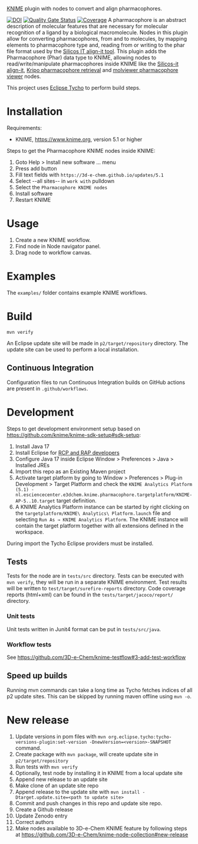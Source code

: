 [KNIME](https://www.knime.com) plugin with nodes to convert and align pharmacophores.


[![DOI](https://zenodo.org/badge/DOI/10.5281/zenodo.997332.svg)](https://doi.org/10.5281/zenodo.997332)
[![Quality Gate Status](https://sonarcloud.io/api/project_badges/measure?project=3D-e-Chem_knime-pharmacophore&metric=alert_status)](https://sonarcloud.io/summary/new_code?id=3D-e-Chem_knime-pharmacophore)
[![Coverage](https://sonarcloud.io/api/project_badges/measure?project=3D-e-Chem_knime-pharmacophore&metric=coverage)](https://sonarcloud.io/summary/new_code?id=3D-e-Chem_knime-pharmacophore)
A pharmacophore is an abstract description of molecular features that are necessary for molecular recognition of a ligand by a biological macromolecule.
Nodes in this plugin allow for converting pharmacophores, from and to molecules, by mapping elements to pharmacophore type and, reading from or writing to the phar file format used by the [Silicos IT align-it tool](http://silicos-it.be.s3-website-eu-west-1.amazonaws.com/software/align-it/1.0.4/align-it.html#pharmacophores).
This plugin adds the Pharmacophore (Phar) data type to KNIME, allowing nodes to read/write/manipulate pharmacophores inside KNIME like the [Silicos-it align-it](https://github.com/3D-e-Chem/knime-silicos-it), [Kripo pharmacophore retrieval](https://github.com/3D-e-Chem/knime-kripodb) and [molviewer pharmacophore viewer](https://github.com/3D-e-Chem/knime-molviewer) nodes.

This project uses [Eclipse Tycho](https://www.eclipse.org/tycho/) to perform build steps.

# Installation

Requirements:

* KNIME, https://www.knime.org, version 5.1 or higher

Steps to get the Pharmacophore KNIME nodes inside KNIME:

1. Goto Help > Install new software ... menu
2. Press add button
3. Fill text fields with `https://3d-e-chem.github.io/updates/5.1`
4. Select --all sites-- in `work with` pulldown
5. Select the `Pharmacophore KNIME nodes`
6. Install software
7. Restart KNIME

# Usage

1. Create a new KNIME workflow.
2. Find node in Node navigator panel.
3. Drag node to workflow canvas.

# Examples

The `examples/` folder contains example KNIME workflows.

# Build

```
mvn verify
```

An Eclipse update site will be made in `p2/target/repository` directory.
The update site can be used to perform a local installation.

## Continuous Integration

Configuration files to run Continuous Integration builds on GitHub actions are present in `.github/workflows`.

# Development

Steps to get development environment setup based on https://github.com/knime/knime-sdk-setup#sdk-setup:

1. Install Java 17
2. Install Eclipse for [RCP and RAP developers](https://www.eclipse.org/downloads/packages/installer)
3. Configure Java 17 inside Eclipse Window > Preferences > Java > Installed JREs
4. Import this repo as an Existing Maven project
5. Activate target platform by going to Window > Preferences > Plug-in Development > Target Platform and check the `KNIME Analytics Platform (5.1) - nl.esciencecenter.e3dchem.knime.pharmacophore.targetplatform/KNIME-AP-5..10.target` target definition.
6. A KNIME Analytics Platform instance can be started by right clicking on the `targetplatform/KNIME\ Analytics\ Platform.launch` file and selecting `Run As → KNIME Analytics Platform`. The KNIME instance will contain the target platform together with all extensions defined in the workspace.

During import the Tycho Eclipse providers must be installed.

## Tests

Tests for the node are in `tests/src` directory.
Tests can be executed with `mvn verify`, they will be run in a separate KNIME environment.
Test results will be written to `test/target/surefire-reports` directory.
Code coverage reports (html+xml) can be found in the `tests/target/jacoco/report/` directory.

### Unit tests

Unit tests written in Junit4 format can be put in `tests/src/java`.

### Workflow tests

See https://github.com/3D-e-Chem/knime-testflow#3-add-test-workflow

## Speed up builds

Running mvn commands can take a long time as Tycho fetches indices of all p2 update sites.
This can be skipped by running maven offline using `mvn -o`.

# New release

1. Update versions in pom files with `mvn org.eclipse.tycho:tycho-versions-plugin:set-version -DnewVersion=<version>-SNAPSHOT` command.
2. Create package with `mvn package`, will create update site in `p2/target/repository`
3. Run tests with `mvn verify`
4. Optionally, test node by installing it in KNIME from a local update site
5. Append new release to an update site
  1. Make clone of an update site repo
  2. Append release to the update site with `mvn install -Dtarget.update.site=<path to update site>`
6. Commit and push changes in this repo and update site repo.
7. Create a Github release
8. Update Zenodo entry
  1. Correct authors
9. Make nodes available to 3D-e-Chem KNIME feature by following steps at https://github.com/3D-e-Chem/knime-node-collection#new-release
